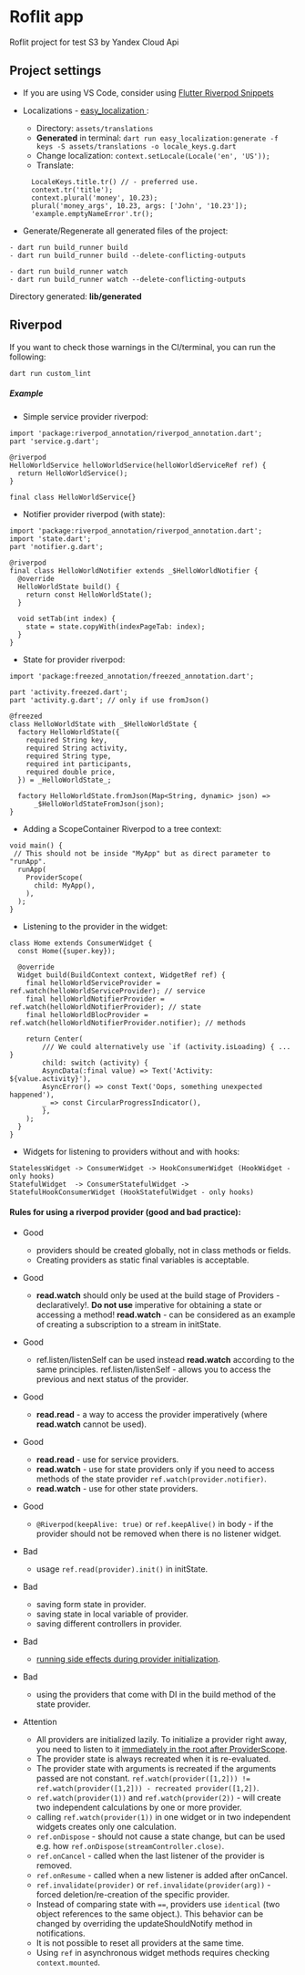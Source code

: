 # Roflit app

Roflit project for test S3 by Yandex Cloud Api

## Project settings

- If you are using VS Code, consider using [Flutter Riverpod Snippets](https://riverpod.dev/assets/images/greetingProvider-47179931ef18184e7ab68f4e701ca916.gif)
- Localizations - [easy_localization ](https://pub.dev/packages/easy_localization/example):

  - Directory: `assets/translations`
  - **Generated** in terminal: `dart run easy_localization:generate -f keys -S assets/translations -o locale_keys.g.dart`
  - Change localization: `context.setLocale(Locale('en', 'US'));`
  - Translate:

  ```
    LocaleKeys.title.tr() // - preferred use.
    context.tr('title');
    context.plural('money', 10.23);
    plural('money_args', 10.23, args: ['John', '10.23']);
    'example.emptyNameError'.tr();
  ```

- Generate/Regenerate all generated files of the project:

```
- dart run build_runner build
- dart run build_runner build --delete-conflicting-outputs

- dart run build_runner watch
- dart run build_runner watch --delete-conflicting-outputs
```

Directory generated: **lib/generated**

## Riverpod

If you want to check those warnings in the CI/terminal, you can run the following:

```
dart run custom_lint
```

##### Example

- Simple service provider riverpod:

```
import 'package:riverpod_annotation/riverpod_annotation.dart';
part 'service.g.dart';

@riverpod
HelloWorldService helloWorldService(helloWorldServiceRef ref) {
  return HelloWorldService();
}

final class HelloWorldService{}
```

- Notifier provider riverpod (with state):

```
import 'package:riverpod_annotation/riverpod_annotation.dart';
import 'state.dart';
part 'notifier.g.dart';

@riverpod
final class HelloWorldNotifier extends _$HelloWorldNotifier {
  @override
  HelloWorldState build() {
    return const HelloWorldState();
  }

  void setTab(int index) {
    state = state.copyWith(indexPageTab: index);
  }
}
```

- State for provider riverpod:

```
import 'package:freezed_annotation/freezed_annotation.dart';

part 'activity.freezed.dart';
part 'activity.g.dart'; // only if use fromJson()

@freezed
class HelloWorldState with _$HelloWorldState {
  factory HelloWorldState({
    required String key,
    required String activity,
    required String type,
    required int participants,
    required double price,
  }) = _HelloWorldState_;

  factory HelloWorldState.fromJson(Map<String, dynamic> json) =>
      _$HelloWorldStateFromJson(json);
}
```

- Adding a ScopeContainer Riverpod to a tree context:

```
void main() {
 // This should not be inside "MyApp" but as direct parameter to "runApp".
  runApp(
    ProviderScope(
      child: MyApp(),
    ),
  );
}
```

- Listening to the provider in the widget:

```
class Home extends ConsumerWidget {
  const Home({super.key});

  @override
  Widget build(BuildContext context, WidgetRef ref) {
    final helloWorldServiceProvider = ref.watch(helloWorldServiceProvider); // service
    final helloWorldNotifierProvider = ref.watch(helloWorldNotifierProvider); // state
    final helloWorldBlocProvider = ref.watch(helloWorldNotifierProvider.notifier); // methods

    return Center(
        /// We could alternatively use `if (activity.isLoading) { ... }
        child: switch (activity) {
        AsyncData(:final value) => Text('Activity: ${value.activity}'),
        AsyncError() => const Text('Oops, something unexpected happened'),
        _ => const CircularProgressIndicator(),
        },
    );
  }
}
```

- Widgets for listening to providers without and with hooks:

```
StatelessWidget -> ConsumerWidget -> HookConsumerWidget (HookWidget - only hooks)
StatefulWidget  -> ConsumerStatefulWidget -> StatefulHookConsumerWidget (HookStatefulWidget - only hooks)
```

#### Rules for using a riverpod provider (good and bad practice):
- Good
  - providers should be created globally, not in class methods or fields.
  - Creating providers as static final variables is acceptable.
- Good
  - **read.watch** should only be used at the build stage of Providers - declaratively!.
    **Do not use** imperative for obtaining a state or accessing a method!
    **read.watch** - can be considered as an example of creating a subscription to a stream in initState.

- Good
  - ref.listen/listenSelf can be used instead **read.watch** according to the same principles.
    ref.listen/listenSelf - allows you to access the previous and next status of the provider.
- Good
  - **read.read** - a way to access the provider imperatively (where **read.watch** cannot be used).
- Good
  - **read.read** - use for service providers.
  - **read.watch** - use for state providers only if you need to access methods of the state provider `ref.watch(provider.notifier)`.
  - **read.watch** - use for other state providers.
- Good
  - `@Riverpod(keepAlive: true)` or `ref.keepAlive()` in body - if the provider should not be removed when there is no listener widget.
- Bad
  - usage `ref.read(provider).init()` in initState.
- Bad
  - saving form state in provider.
  - saving state in local variable of provider.
  - saving different controllers in provider.
- Bad  
  - [running side effects during provider initialization](https://riverpod.dev/docs/essentials/do_dont).  
- Bad 
  - using the providers that come with DI in the build method of the state provider.  
- Attention
  - All providers are initialized lazily.
    To initialize a provider right away, you need to listen to it [immediately in the root after ProviderScope](https://riverpod.dev/docs/essentials/eager_initialization).
  - The provider state is always recreated when it is re-evaluated.
  - The provider state with arguments is recreated if the arguments passed are not constant.
    `ref.watch(provider([1,2])) != ref.watch(provider([1,2])) - recreated provider([1,2])`.
  - `ref.watch(provider(1))` and `ref.watch(provider(2))` - will create two independent calculations by one or more provider.
  - calling `ref.watch(provider(1))` in one widget or in two independent widgets creates only one calculation.
  - `ref.onDispose` - should not cause a state change, but can be used e.g. how `ref.onDispose(streamController.close)`.
  - `ref.onCancel` - called when the last listener of the provider is removed.
  - `ref.onResume` - called when a new listener is added after onCancel.
  - `ref.invalidate(provider)` or `ref.invalidate(provider(arg))` - forced deletion/re-creation of the specific provider.
  - Instead of comparing state with `==`, providers use `identical` (two object references to the same object.). This behavior can be changed by overriding the updateShouldNotify method in notifications.
  - It is not possible to reset all providers at the same time.
  - Using `ref` in asynchronous widget methods requires checking `context.mounted`.
